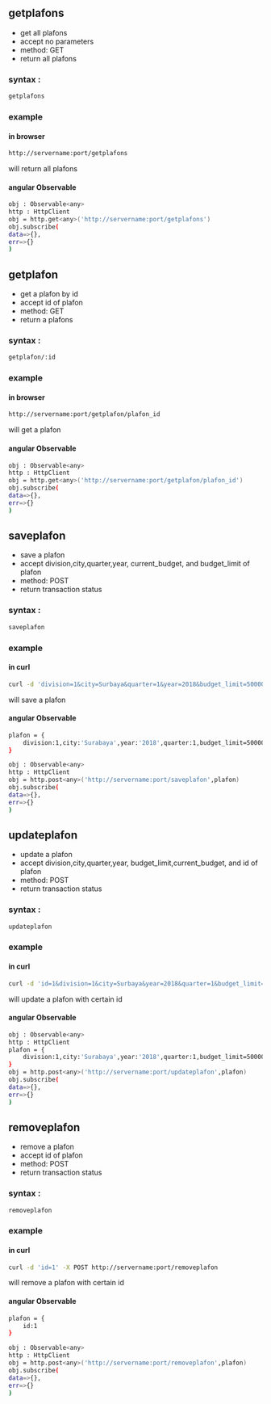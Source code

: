 ## getplafons

  - get all plafons
  - accept no parameters
  - method: GET
  - return all plafons

### syntax : 

```sh
getplafons
```
### example

####  in browser
```sh
http://servername:port/getplafons
```
will return all plafons

#### angular Observable

```sh
obj : Observable<any>
http : HttpClient
obj = http.get<any>('http://servername:port/getplafons')
obj.subscribe(
data=>{},
err=>{}
)
```
## getplafon

  - get a plafon by id
  - accept id of plafon
  - method: GET
  - return a plafons

### syntax : 

```sh
getplafon/:id
```
### example

####  in browser
```sh
http://servername:port/getplafon/plafon_id
```
will get a plafon

#### angular Observable

```sh
obj : Observable<any>
http : HttpClient
obj = http.get<any>('http://servername:port/getplafon/plafon_id')
obj.subscribe(
data=>{},
err=>{}
)
```
## saveplafon

  - save a plafon 
  - accept division,city,quarter,year, current_budget, and budget_limit of plafon
  - method: POST
  - return transaction status

### syntax : 

```sh
saveplafon
```
### example

####  in curl
```sh
curl -d 'division=1&city=Surbaya&quarter=1&year=2018&budget_limit=5000000&current_budget=5000000' -X POST http://servername:port/saveplafon
```
will save a plafon

#### angular Observable

```sh
plafon = {
    division:1,city:'Surabaya',year:'2018',quarter:1,budget_limit=5000000,current_budget:5000000
}

obj : Observable<any>
http : HttpClient
obj = http.post<any>('http://servername:port/saveplafon',plafon)
obj.subscribe(
data=>{},
err=>{}
)
```
## updateplafon

  - update a plafon 
  - accept division,city,quarter,year, budget_limit,current_budget, and id of plafon
  - method: POST
  - return transaction status

### syntax : 

```sh
updateplafon
```
### example

####  in curl
```sh
curl -d 'id=1&division=1&city=Surbaya&year=2018&quarter=1&budget_limit=5000000&current_budget=5000000' -X POST http://servername:port/updateplafon
```
will update a plafon with certain id

#### angular Observable

```sh
obj : Observable<any>
http : HttpClient
plafon = {
    division:1,city:'Surabaya',year:'2018',quarter:1,budget_limit=5000000,current_budget:5000000,id=1
}
obj = http.post<any>('http://servername:port/updateplafon',plafon)
obj.subscribe(
data=>{},
err=>{}
)
```
## removeplafon

  - remove a plafon 
  - accept id of plafon
  - method: POST
  - return transaction status

### syntax : 

```sh
removeplafon
```
### example

####  in curl
```sh
curl -d 'id=1' -X POST http://servername:port/removeplafon
```
will remove a plafon with certain id

#### angular Observable

```sh
plafon = {
    id:1
}

obj : Observable<any>
http : HttpClient
obj = http.post<any>('http://servername:port/removeplafon',plafon)
obj.subscribe(
data=>{},
err=>{}
)
```